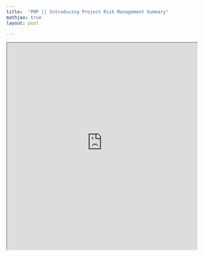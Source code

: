 ```yaml
---
title:  "PMP || Introducing Project Risk Management Summary"
mathjax: true
layout: post

---
```


 <iframe src ="https://alierenkayhanbouncet.blogspot.com/2022/06/reading-3-pmp-introducing-project-risk.html" width="100%" height="550"> </iframe>
 

